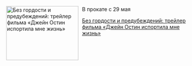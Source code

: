 <!--2025-05-02 09:30:33-->
<div class="yb">
  <div class="rss kino_kino"><a href="https://www.kino-teatr.ru/kino/news/y2025/5-2/37593/" title="Без гордости и предубеждений: трейлер фильма «Джейн Остин испортила мне жизнь»"><img src="https://www.kino-teatr.ru/news/3/9/37593/poster.jpg" width="196" height="147" align="left" hspace="5" style="margin: 0px 10px 0px 5px" alt="Без гордости и предубеждений: трейлер фильма «Джейн Остин испортила мне жизнь»"/></a>В прокате с 29 мая <p class="titl"><a href="https://www.kino-teatr.ru/kino/news/y2025/5-2/37593/">Без гордости и предубеждений: трейлер фильма «Джейн Остин испортила мне жизнь»</a></p></div>
</div>

